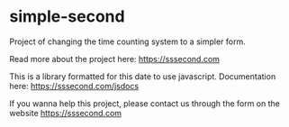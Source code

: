 # simple-second
Project of changing the time counting system to a simpler form.

Read more about the project here: https://sssecond.com

This is a library formatted for this date to use javascript. Documentation here: https://sssecond.com/jsdocs

If you wanna help this project, please contact us through the form on the website https://sssecond.com
